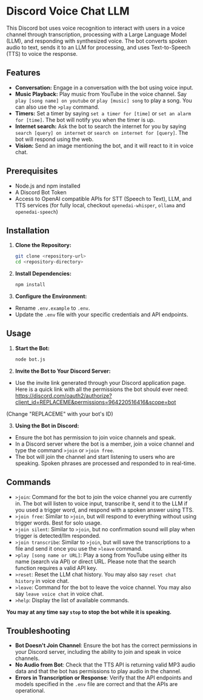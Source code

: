 # Discord Voice Chat LLM

This Discord bot uses voice recognition to interact with users in a voice channel through transcription, processing with a Large Language Model (LLM), and responding with synthesized voice. The bot converts spoken audio to text, sends it to an LLM for processing, and uses Text-to-Speech (TTS) to voice the response.

## Features
- __Conversation:__ Engage in a conversation with the bot using voice input.
- __Music Playback:__ Play music from YouTube in the voice channel. Say `play [song name] on youtube` or `play [music] song` to play a song. You can also use the `>play` command.
- __Timers:__ Set a timer by saying `set a timer for [time]` or `set an alarm for [time]`. The bot will notify you when the timer is up.
- __Internet search:__ Ask the bot to search the internet for you by saying `search [query] on internet` or `search on internet for [query]`. The bot will respond using the web.
- __Vision:__ Send an image mentioning the bot, and it will react to it in voice chat.

## Prerequisites

- Node.js and npm installed
- A Discord Bot Token
- Access to OpenAI compatible APIs for STT (Speech to Text), LLM, and TTS services (for fully local, checkout `openedai-whisper`, `ollama` and `openedai-speech`)

## Installation

1. **Clone the Repository:**
   ```bash
   git clone <repository-url>
   cd <repository-directory>
   ```

2. **Install Dependencies:**
   ```bash
   npm install
   ```

3. **Configure the Environment:**
- Rename `.env.example` to `.env`.
- Update the `.env` file with your specific credentials and API endpoints.

## Usage
1. **Start the Bot:**
   ```bash
   node bot.js
   ```

2. **Invite the Bot to Your Discord Server:**
- Use the invite link generated through your Discord application page. Here is a quick link with all the permissions the bot should ever need:
https://discord.com/oauth2/authorize?client_id=REPLACEME&permissions=964220516416&scope=bot

(Change "REPLACEME" with your bot's ID)

3. **Using the Bot in Discord:**
- Ensure the bot has permission to join voice channels and speak.
- In a Discord server where the bot is a member, join a voice channel and type the command `>join` or `>join free`.
- The bot will join the channel and start listening to users who are speaking. Spoken phrases are processed and responded to in real-time.

## Commands
- `>join`: Command for the bot to join the voice channel you are currently in. The bot will listen to voice input, transcribe it, send it to the LLM if you used a trigger word, and respond with a spoken answer using TTS.
- `>join free`: Similar to `>join`, but will respond to everything without using trigger words. Best for solo usage.
- `>join silent`: Similar to `>join`, but no confirmation sound will play when trigger is detected/llm responded.
- `>join transcribe`: Similar to `>join`, but will save the transcriptions to a file and send it once you use the `>leave` command.
- `>play [song name or URL]`: Play a song from YouTube using either its name (search via API) or direct URL. Please note that the search function requires a valid API key.
- `>reset`: Reset the LLM chat history. You may also say `reset chat history` in voice chat.
- `>leave`: Command for the bot to leave the voice channel. You may also say `leave voice chat` in voice chat.
- `>help`: Display the list of available commands.

__You may at any time say `stop` to stop the bot while it is speaking.__

## Troubleshooting
- **Bot Doesn't Join Channel**: Ensure the bot has the correct permissions in your Discord server, including the ability to join and speak in voice channels.
- **No Audio from Bot**: Check that the TTS API is returning valid MP3 audio data and that the bot has permissions to play audio in the channel.
- **Errors in Transcription or Response**: Verify that the API endpoints and models specified in the `.env` file are correct and that the APIs are operational.
